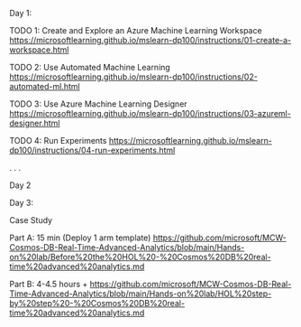 Day 1:

TODO 1: Create and Explore an Azure Machine Learning Workspace
https://microsoftlearning.github.io/mslearn-dp100/instructions/01-create-a-workspace.html

TODO 2: Use Automated Machine Learning
https://microsoftlearning.github.io/mslearn-dp100/instructions/02-automated-ml.html

TODO 3: Use Azure Machine Learning Designer
https://microsoftlearning.github.io/mslearn-dp100/instructions/03-azureml-designer.html

TODO 4: Run Experiments
https://microsoftlearning.github.io/mslearn-dp100/instructions/04-run-experiments.html

.
.
.

Day 2




Day 3: 

Case Study 

Part A: 15 min (Deploy 1 arm template)
https://github.com/microsoft/MCW-Cosmos-DB-Real-Time-Advanced-Analytics/blob/main/Hands-on%20lab/Before%20the%20HOL%20-%20Cosmos%20DB%20real-time%20advanced%20analytics.md


Part B: 4-4.5 hours + 
https://github.com/microsoft/MCW-Cosmos-DB-Real-Time-Advanced-Analytics/blob/main/Hands-on%20lab/HOL%20step-by%20step%20-%20Cosmos%20DB%20real-time%20advanced%20analytics.md




